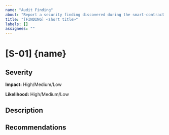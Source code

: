 ```yaml
---
name: "Audit Finding"
about: "Report a security finding discovered during the smart-contract audit."
title: "[FINDING] <short title>"
labels: []
assignees: ""
---
```


# [S-01] {name}

## Severity

**Impact:** High/Medium/Low

**Likelihood:** High/Medium/Low

## Description



## Recommendations
